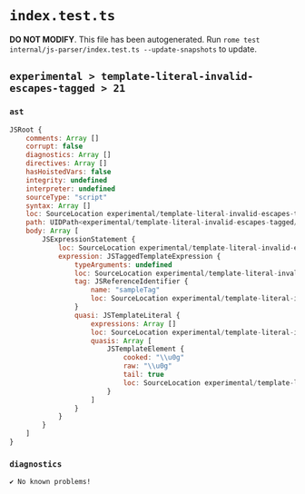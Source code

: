 # `index.test.ts`

**DO NOT MODIFY**. This file has been autogenerated. Run `rome test internal/js-parser/index.test.ts --update-snapshots` to update.

## `experimental > template-literal-invalid-escapes-tagged > 21`

### `ast`

```javascript
JSRoot {
	comments: Array []
	corrupt: false
	diagnostics: Array []
	directives: Array []
	hasHoistedVars: false
	integrity: undefined
	interpreter: undefined
	sourceType: "script"
	syntax: Array []
	loc: SourceLocation experimental/template-literal-invalid-escapes-tagged/21/input.js 1:0-1:15
	path: UIDPath<experimental/template-literal-invalid-escapes-tagged/21/input.js>
	body: Array [
		JSExpressionStatement {
			loc: SourceLocation experimental/template-literal-invalid-escapes-tagged/21/input.js 1:0-1:15
			expression: JSTaggedTemplateExpression {
				typeArguments: undefined
				loc: SourceLocation experimental/template-literal-invalid-escapes-tagged/21/input.js 1:0-1:15
				tag: JSReferenceIdentifier {
					name: "sampleTag"
					loc: SourceLocation experimental/template-literal-invalid-escapes-tagged/21/input.js 1:0-1:9 (sampleTag)
				}
				quasi: JSTemplateLiteral {
					expressions: Array []
					loc: SourceLocation experimental/template-literal-invalid-escapes-tagged/21/input.js 1:9-1:15
					quasis: Array [
						JSTemplateElement {
							cooked: "\\u0g"
							raw: "\\u0g"
							tail: true
							loc: SourceLocation experimental/template-literal-invalid-escapes-tagged/21/input.js 1:10-1:14
						}
					]
				}
			}
		}
	]
}
```

### `diagnostics`

```
✔ No known problems!

```
